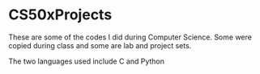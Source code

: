# CS50xProjects

These are some of the codes I did during Computer Science. Some were copied during class and some are lab and project sets.

The two languages used include C and Python
